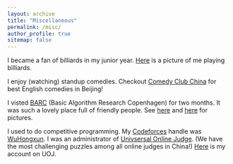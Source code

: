 ```yaml
---
layout: archive
title: "Miscellaneous"
permalink: /misc/
author_profile: true
sitemap: false
---
```


I became a fan of billiards in my junior year. [Here](../img/billiards.jpeg) is a picture of me playing billiards. 

I enjoy (watching) standup comedies. Checkout [Comedy Club China](https://www.facebook.com/comedyclubchina/) for best English comedies in Beijing!

I visted [BARC](https://barc.ku.dk/) (Basic Algorithm Research Copenhagen) for two months. It was such a lovely place full of friendly people. See [here](../img/barc1.jpg) and [here](../img/barc2.jpg) for pictures. 

I used to do competitive programming. My [Codeforces](https://codeforces.com/) handle was [WuHongxun](https://codeforces.com/profile/WuHongxun). I was an administrator of [Univsersal Online Judge](https://uoj.ac/). (We have the most challenging puzzles among all online judges in China!) [Here](https://uoj.ac/user/profile/WuHongxun) is my account on UOJ. 